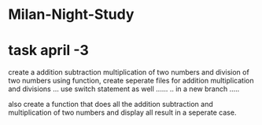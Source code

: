 # Milan-Night-Study

# task april -3 
create a addition subtraction multiplication of two numbers and division of two numbers 
using function, create  seperate files for addition multiplication and divisions ... use switch statement as well ...... .. in a new branch ..... 

also create a function that does all the addition subtraction and multiplication of two numbers and display all result in a seperate case.
